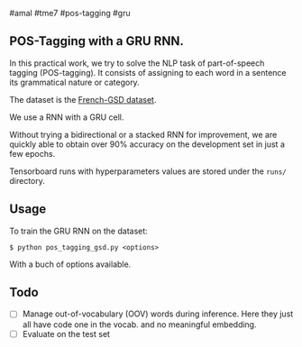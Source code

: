 
#amal #tme7 #pos-tagging #gru

## POS-Tagging with a GRU RNN.

In this practical work, we try to solve the NLP task of part-of-speech tagging (POS-tagging). It consists of assigning to each word in a sentence its grammatical nature or category.

The dataset is the [French-GSD dataset](https://github.com/UniversalDependencies/UD_French-GSD).

We use a RNN with a GRU cell.

Without trying a bidirectional or a stacked RNN for improvement, we are quickly able to obtain over 90% accuracy on the development set in just a few epochs.

Tensorboard runs with hyperparameters values are stored under the `runs/` directory.

## Usage

To train the GRU RNN on the dataset:
```
$ python pos_tagging_gsd.py <options>
```
With a buch of options available.

## Todo

- [ ] Manage out-of-vocabulary (OOV) words during inference. Here they just all have code one in the vocab. and no meaningful embedding.
- [ ] Evaluate on the test set
